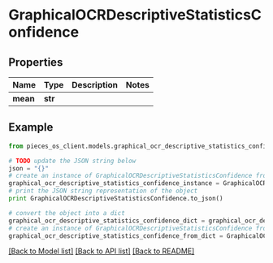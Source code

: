 # GraphicalOCRDescriptiveStatisticsConfidence


## Properties
Name | Type | Description | Notes
------------ | ------------- | ------------- | -------------
**mean** | **str** |  | 

## Example

```python
from pieces_os_client.models.graphical_ocr_descriptive_statistics_confidence import GraphicalOCRDescriptiveStatisticsConfidence

# TODO update the JSON string below
json = "{}"
# create an instance of GraphicalOCRDescriptiveStatisticsConfidence from a JSON string
graphical_ocr_descriptive_statistics_confidence_instance = GraphicalOCRDescriptiveStatisticsConfidence.from_json(json)
# print the JSON string representation of the object
print GraphicalOCRDescriptiveStatisticsConfidence.to_json()

# convert the object into a dict
graphical_ocr_descriptive_statistics_confidence_dict = graphical_ocr_descriptive_statistics_confidence_instance.to_dict()
# create an instance of GraphicalOCRDescriptiveStatisticsConfidence from a dict
graphical_ocr_descriptive_statistics_confidence_from_dict = GraphicalOCRDescriptiveStatisticsConfidence.from_dict(graphical_ocr_descriptive_statistics_confidence_dict)
```
[[Back to Model list]](../README.md#documentation-for-models) [[Back to API list]](../README.md#documentation-for-api-endpoints) [[Back to README]](../README.md)



